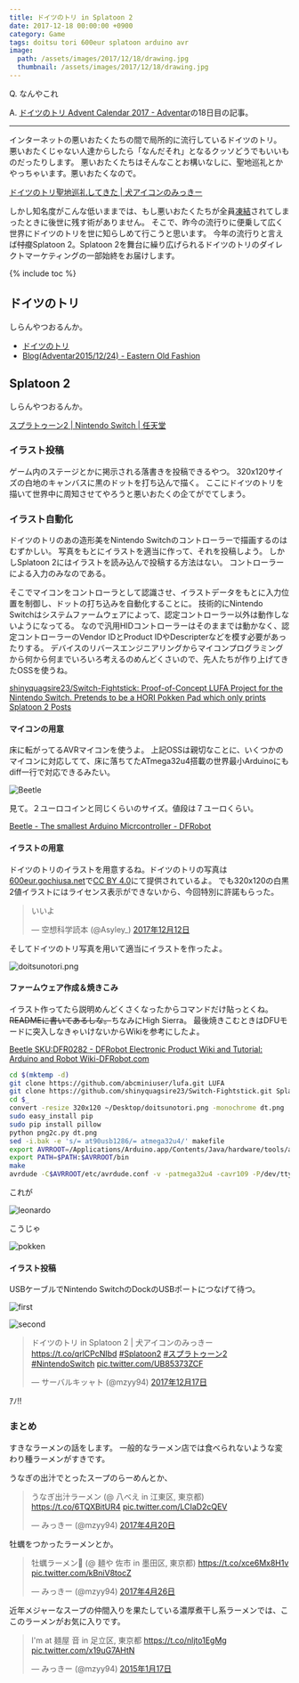 ```yaml
---
title: ドイツのトリ in Splatoon 2
date: 2017-12-18 00:00:00 +0900
category: Game
tags: doitsu tori 600eur splatoon arduino avr
image:
  path: /assets/images/2017/12/18/drawing.jpg
  thumbnail: /assets/images/2017/12/18/drawing.jpg
---
```


Q. なんやこれ

A. [ドイツのトリ Advent Calendar 2017 - Adventar](https://adventar.org/calendars/2074)の18日目の記事。

---

インターネットの悪いおたくたちの間で局所的に流行しているドイツのトリ。
悪いおたくじゃない人達からしたら「なんだそれ」となるクッソどうでもいいものだったりします。
悪いおたくたちはそんなことお構いなしに、聖地巡礼とかやっちゃいます。悪いおたくなので。

[ドイツのトリ聖地巡礼してきた \| 犬アイコンのみっきー](../2016/2016-12-03-doitsunotori.md)

しかし知名度がこんな低いままでは、もし悪いおたくたちが全員[凍結](https://twitter.com/toshi_a)されてしまったときに後世に残す術がありません。
そこで、昨今の流行りに便乗して広く世界にドイツのトリを世に知らしめて行こうと思います。
今年の流行りと言えば<del>忖度</del>Splatoon 2。Splatoon 2を舞台に繰り広げられるドイツのトリのダイレクトマーケティングの一部始終をお届けします。

<!-- more -->
{% include toc %}


## ドイツのトリ

しらんやつおるんか。

- [ドイツのトリ](http://600eur.gochiusa.net/)
- [Blog(Adventar2015/12/24) - Eastern Old Fashion](http://eastern-old-fashion.net/blog/adventar2015_12_24.html)

## Splatoon 2

しらんやつおるんか。

[スプラトゥーン2 \| Nintendo Switch \| 任天堂](https://www.nintendo.co.jp/switch/aab6a/index.html)

### イラスト投稿

ゲーム内のステージとかに掲示される落書きを投稿できるやつ。
320x120サイズの白地のキャンバスに黒のドットを打ち込んで描く。
ここにドイツのトリを描いて世界中に周知させてやろうと悪いおたくの企てがでてしまう。


### イラスト自動化

ドイツのトリのあの造形美をNintendo Switchのコントローラーで描画するのはむずかしい。
写真をもとにイラストを適当に作って、それを投稿しよう。
しかしSplatoon 2にはイラストを読み込んで投稿する方法はない。
コントローラーによる入力のみなのである。

そこでマイコンをコントローラとして認識させ、イラストデータをもとに入力位置を制御し、ドットの打ち込みを自動化することに。
技術的にNintendo Switchはシステムファームウェアによって、認定コントローラー以外は動作しないようになってる。
なので汎用HIDコントローラーはそのままでは動かなく、認定コントローラーのVendor IDとProduct IDやDescripterなどを模す必要があったりする。
デバイスのリバースエンジニアリングからマイコンプログラミングから何から何までいろいろ考えるのめんどくさいので、先人たちが作り上げてきたOSSを使うね。

[shinyquagsire23/Switch-Fightstick: Proof-of-Concept LUFA Project for the Nintendo Switch. Pretends to be a HORI Pokken Pad which only prints Splatoon 2 Posts](https://github.com/shinyquagsire23/Switch-Fightstick)


#### マイコンの用意

床に転がってるAVRマイコンを使うよ。
上記OSSは親切なことに、いくつかのマイコンに対応してて、床に落ちてたATmega32u4搭載の世界最小Arduinoにもdiff一行で対応できるみたい。

![Beetle](/assets/images/2017/12/18/beetle.jpg)

見て。２ユーロコインと同じくらいのサイズ。値段は７ユーロくらい。

[Beetle - The smallest Arduino Micrcontroller - DFRobot](https://www.dfrobot.com/product-1075.html)


#### イラストの用意

ドイツのトリのイラストを用意するね。ドイツのトリの写真は[600eur.gochiusa.net](http://600eur.gochiusa.net/)で[CC BY 4.0](https://creativecommons.org/licenses/by/4.0/)にて提供されているよ。
でも320x120の白黒2値イラストにはライセンス表示ができないから、今回特別に許諾もらった。

<blockquote class="twitter-tweet" data-lang="ja"><p lang="ja" dir="ltr">いいよ</p>&mdash; 空想科学読本 (@Asyley_) <a href="https://twitter.com/Asyley_/status/940525207453700096?ref_src=twsrc%5Etfw">2017年12月12日</a></blockquote>

そしてドイツのトリ写真を用いて適当にイラストを作ったよ。

![doitsunotori.png](/assets/images/2017/12/18/doitsunotori.png)

#### ファームウェア作成＆焼きこみ

イラスト作ってたら説明めんどくさくなったからコマンドだけ貼っとくね。<del>READMEに書いてあるしな。</del>ちなみにHigh Sierra。
最後焼きこむときはDFUモードに突入しなきゃいけないからWikiを参考にしたよ。

[Beetle SKU:DFR0282 - DFRobot Electronic Product Wiki and Tutorial: Arduino and Robot Wiki-DFRobot.com](https://www.dfrobot.com/wiki/index.php/Beetle_SKU:DFR0282)

```bash
cd $(mktemp -d)
git clone https://github.com/abcminiuser/lufa.git LUFA
git clone https://github.com/shinyquagsire23/Switch-Fightstick.git Splapaint
cd $_
convert -resize 320x120 ~/Desktop/doitsunotori.png -monochrome dt.png
sudo easy_install pip
sudo pip install pillow
python png2c.py dt.png
sed -i.bak -e 's/= at90usb1286/= atmega32u4/' makefile
export AVRROOT=/Applications/Arduino.app/Contents/Java/hardware/tools/avr
export PATH=$PATH:$AVRROOT/bin
make
avrdude -C$AVRROOT/etc/avrdude.conf -v -patmega32u4 -cavr109 -P/dev/tty.usbmodem1421 -b57600 -Uflash:w:Joystick.hex:i
```

これが

![leonardo](/assets/images/2017/12/18/leonardo.png)

こうじゃ

![pokken](/assets/images/2017/12/18/pokken.png)

#### イラスト投稿

USBケーブルでNintendo SwitchのDockのUSBポートにつなげて待つ。

![first](/assets/images/2017/12/18/drawing2.jpg)

![second](/assets/images/2017/12/18/drawing3.jpg)

<blockquote class="twitter-tweet" data-lang="ja"><p lang="ja" dir="ltr">ドイツのトリ in Splatoon 2 | 犬アイコンのみっきー　<a href="https://t.co/qrlCPcNIbd">https://t.co/qrlCPcNIbd</a> <a href="https://twitter.com/hashtag/Splatoon2?src=hash&amp;ref_src=twsrc%5Etfw">#Splatoon2</a> <a href="https://twitter.com/hashtag/%E3%82%B9%E3%83%97%E3%83%A9%E3%83%88%E3%82%A5%E3%83%BC%E3%83%B32?src=hash&amp;ref_src=twsrc%5Etfw">#スプラトゥーン2</a> <a href="https://twitter.com/hashtag/NintendoSwitch?src=hash&amp;ref_src=twsrc%5Etfw">#NintendoSwitch</a> <a href="https://t.co/UB85373ZCF">pic.twitter.com/UB85373ZCF</a></p>&mdash; サーバルキッャト (@mzyy94) <a href="https://twitter.com/mzyy94/status/942410916842401792?ref_src=twsrc%5Etfw">2017年12月17日</a></blockquote>

ｱﾉ!!

### まとめ

すきなラーメンの話をします。
一般的なラーメン店では食べられないような変わり種ラーメンがすきです。


うなぎの出汁でとったスープのらーめんとか、

<blockquote class="twitter-tweet" data-lang="ja"><p lang="ja" dir="ltr">うなぎ出汁ラーメン (@ 八べえ in 江東区, 東京都) <a href="https://t.co/6TQXBitUR4">https://t.co/6TQXBitUR4</a> <a href="https://t.co/LCIaD2cQEV">pic.twitter.com/LCIaD2cQEV</a></p>&mdash; みっきー (@mzyy94) <a href="https://twitter.com/mzyy94/status/854904169869836291?ref_src=twsrc%5Etfw">2017年4月20日</a></blockquote>

牡蠣をつかったラーメンとか。

<blockquote class="twitter-tweet" data-lang="ja"><p lang="ja" dir="ltr">牡蠣ラーメン🍜 (@ 麺や 佐市 in 墨田区, 東京都) <a href="https://t.co/xce6Mx8H1v">https://t.co/xce6Mx8H1v</a> <a href="https://t.co/kBniV8tocZ">pic.twitter.com/kBniV8tocZ</a></p>&mdash; みっきー (@mzyy94) <a href="https://twitter.com/mzyy94/status/857073690927915009?ref_src=twsrc%5Etfw">2017年4月26日</a></blockquote>

近年メジャーなスープの仲間入りを果たしている濃厚煮干し系ラーメンでは、ここのラーメンがお気に入りです。

<blockquote class="twitter-tweet" data-lang="ja"><p lang="ja" dir="ltr">I&#39;m at 麺屋 音 in 足立区, 東京都 <a href="https://t.co/nljto1EgMg">https://t.co/nljto1EgMg</a> <a href="http://t.co/x19uG7AHtN">pic.twitter.com/x19uG7AHtN</a></p>&mdash; みっきー (@mzyy94) <a href="https://twitter.com/mzyy94/status/556384419507101696?ref_src=twsrc%5Etfw">2015年1月17日</a></blockquote>
<script async src="https://platform.twitter.com/widgets.js" charset="utf-8"></script>

